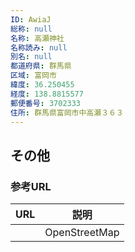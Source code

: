 ```yaml
---
ID: AwiaJ
総称: null
名称: 高瀬神社
名称読み: null
別名: null
都道府県: 群馬県
区域: 富岡市
緯度: 36.250455
経度: 138.8815577
郵便番号: 3702333
住所: 群馬県富岡市中高瀬３６３
---
```


## その他

### 参考URL

| URL | 説明          |
| --- | ------------- |
|     | OpenStreetMap |
